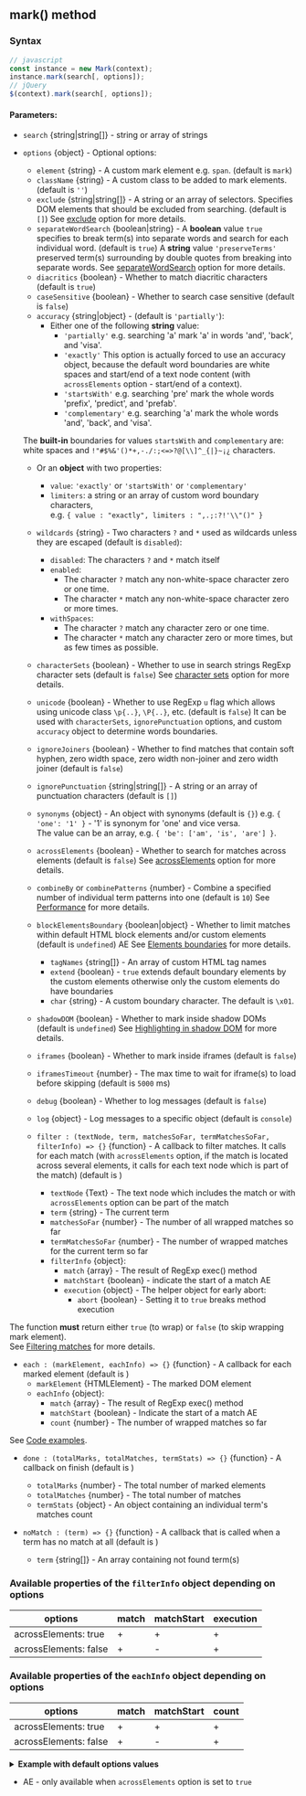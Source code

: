 
## mark() method
### Syntax
``` js
// javascript
const instance = new Mark(context);
instance.mark(search[, options]);
// jQuery
$(context).mark(search[, options]);
```
#### Parameters:
* `search` {string|string[]} - string or array of strings
* `options` {object} - Optional options:
  * `element` {string} - A custom mark element e.g. `span`. (default is `mark`)
  * `className` {string} - A custom class to be added to mark elements. (default is `''`)
  * `exclude` {string|string[]} - A string or an array of selectors. Specifies DOM elements that should be excluded from searching. (default is `[]`)
    See [exclude](options.html#exclude-option) option for more details.
  * `separateWordSearch` {boolean|string} - A **boolean** value `true` specifies to break term(s) into separate words and search for each individual word. (default is `true`)
    A **string** value `'preserveTerms'` preserved term(s) surrounding by double quotes from breaking into separate words.
    See [separateWordSearch](options.html#separatewordsearch-option) option for more details.
  * `diacritics` {boolean} - Whether to match diacritic characters (default is `true`)
  * `caseSensitive` {boolean} - Whether to search case sensitive (default is `false`)
  * `accuracy` {string|object} -   (default is `'partially'`):
    * Either one of the following <b>string</b> value:
      * `'partially'` e.g. searching 'a' mark 'a' in words 'and', 'back', and 'visa'.
      * `'exactly'` This option is actually forced to use an accuracy object, because the default word boundaries are white spaces and start/end of a text node content (with `acrossElements` option - start/end of a context).
      * `'startsWith'` e.g. searching 'pre' mark the whole words 'prefix', 'predict', and 'prefab'.  
      * `'complementary'` e.g. searching 'a' mark the whole words 'and', 'back', and 'visa'.  
  
  The **built-in** boundaries for values `startsWith` and `complementary` are:  
  white spaces and `!"#$%&'()*+,-./:;<=>?@[\\]^_{|}~¡¿` characters.

    * Or an <b>object</b> with two properties:
      * `value`: `'exactly'` or `'startsWith'` or `'complementary'`
      * `limiters`: a string or an array of custom word boundary characters,  
        e.g. `{ value : "exactly", limiters : ",.;:?!'\\"()" }`

  * `wildcards` {string} - Two characters `?` and `*` used as wildcards unless they are escaped (default is `disabled`):
    * `disabled`: The characters `?` and `*` match itself
    * `enabled`:
      * The character `?` match any non-white-space character zero or one time.
      * The character `*` match any non-white-space character zero or more times.
    * `withSpaces`:
      * The character `?` match any character zero or one time.
      * The character `*` match any character zero or more times, but as few times as possible.
        
  * `characterSets` {boolean} - Whether to use in search strings RegExp character sets (default is `false`)
    See [character sets](options.html#charsets-option) option for more details.
  * `unicode` {boolean} - Whether to use RegExp `u` flag which allows using unicode class `\p{..}`, `\P{..}`, etc. (default is `false`)
    It can be used with `characterSets`, `ignorePunctuation` options, and custom `accuracy` object to determine words boundaries. 
  
  * `ignoreJoiners` {boolean} - Whether to find matches that contain soft hyphen, zero width space, zero width non-joiner and zero width joiner (default is `false`)
  * `ignorePunctuation` {string|string[]} - A string or an array of punctuation characters (default is `[]`)
  * `synonyms` {object} - An object with synonyms  (default is `{}`)
    e.g. `{ 'one': '1' }` - '1' is synonym for 'one' and vice versa.  
    The value can be an array, e.g. `{ 'be': ['am', 'is', 'are'] }`.
 
  * `acrossElements` {boolean} - Whether to search for matches across elements (default is `false`)
    See [acrossElements](options.html#acrosselements-option) option for more details.
  * `combineBy` or `combinePatterns` {number} - Combine a specified number of individual term patterns into one (default is `10`)
    See [Performance](performance.md#ways-to-boost-performance) for more details.
  * `blockElementsBoundary` {boolean|object} - Whether to limit matches within default HTML block elements and/or custom elements (default is `undefined`)  AE
    See [Elements boundaries](elements-boundaries.md) for more details.
    * `tagNames` {string[]} - An array of custom HTML tag names
    * `extend` {boolean} - `true` extends default boundary elements by the custom elements
      otherwise only the custom elements do have boundaries
    * `char` {string} - A custom boundary character. The default is `\x01`.

  * `shadowDOM` {boolean} - Whether to mark inside shadow DOMs (default is `undefined`)
    See [Highlighting in shadow DOM](shadow-dom.md) for more details.
  * `iframes` {boolean} - Whether to mark inside iframes (default is `false`)
  * `iframesTimeout` {number} - The max time to wait for iframe(s) to load before skipping (default is `5000` ms)
  * `debug` {boolean} - Whether to log messages (default is `false`)
  * `log` {object} - Log messages to a specific object (default is `console`)

  * `filter : (textNode, term, matchesSoFar, termMatchesSoFar, filterInfo) => {}` {function} - A callback to filter matches. It calls for each match (with `acrossElements` option, if the match is located across several elements, it calls for each text node which is part of the match) (default is )
    * `textNode` {Text} - The text node which includes the match or with `acrossElements` option can be part of the match
    * `term` {string} - The current term
    * `matchesSoFar` {number} - The number of all wrapped matches so far
    * `termMatchesSoFar` {number} - The number of wrapped matches for the current term so far
    * `filterInfo` {object}:
      * `match` {array} - The result of RegExp exec() method
      * `matchStart` {boolean} - indicate the start of a match  AE
      * `execution` {object} - The helper object for early abort:
        * `abort` {boolean} - Setting it to `true` breaks method execution
  
The function **must** return either `true` (to wrap) or `false` (to skip wrapping mark element).  
See [Filtering matches](filtering-matches.md) for more details.

  * `each : (markElement, eachInfo) => {}` {function} - A callback for each marked element (default is )
    * `markElement` {HTMLElement} - The marked DOM element
    * `eachInfo` {object}:
      * `match` {array} - The result of RegExp exec() method
      * `matchStart` {boolean} - Indicate the start of a match  AE
      * `count` {number} - The number of wrapped matches so far
  
See [Code examples](some-examples.md).

  * `done : (totalMarks, totalMatches, termStats) => {}` {function} - A callback on finish (default is )
    * `totalMarks` {number} - The total number of marked elements
    * `totalMatches` {number} - The total number of matches
    * `termStats` {object} - An object containing an individual term's matches count

  * `noMatch : (term) => {}` {function} - A callback that is called when a term has no match at all (default is )
    * `term` {string[]} - An array containing not found term(s)

### Available properties of the `filterInfo` object depending on options

|            options               |    match   |   matchStart   |  execution  |
|----------------------------------|------------|----------------|-------------|
|  acrossElements: true            |     +      |      +         |     +       |
|  acrossElements: false           |     +      |      -         |     +       |


### Available properties of the `eachInfo` object depending on options

|             options              |    match   |    matchStart   | count |
|----------------------------------|------------|-----------------|-------|
|  acrossElements: true            |     +      |      +          |   +   |
|  acrossElements: false           |     +      |      -          |   +   |
  
<details class="internal-code">
<summary><b>Example with default options values</b></summary>

<pre><code class="language-js">const options = {
    element : 'mark',
    className : '',
    separateWordSearch : true,
    diacritics : true,
    exclude : [],
    caseSensitive : false,
    accuracy : 'partially',
    synonyms : {},
    ignoreJoiners : false,
    ignorePunctuation : [],
    wildcards : 'disabled',
    
    acrossElements : false,
    combineBy : 10,
    cacheTextNodes : false,
    blockElementsBoundary : false,
    
    shadowDOM : false,
    iframes : false,
    iframesTimeout : 5000,
    
    filter : (textNode, term, marksSoFar, termMarksSoFar, filterInfo) => {
        return true; // must return either true or false
    },
    each : (markElement, eachInfo) => {},
    done : (totalMarks, totalMatches, termStats) => {},
    noMatch : (term) => {},
    debug : false,
    log : window.console
};
</code></pre>

JavaScript:

<pre><code class='lang-javascript'>
var instance = new Mark(document.querySelector('selector'));
instance.mark('test', options);
</code></pre>

jQuery:

<pre><code class='lang-javascript'>$('selector').mark('test', options);</code></pre>
</details>

* AE - only available when `acrossElements` option is set to `true`
